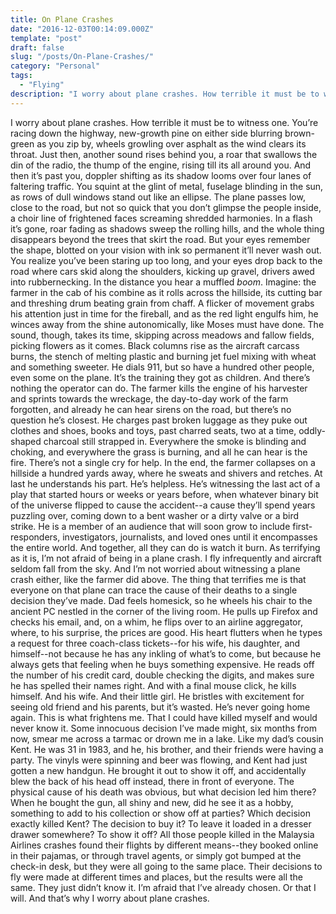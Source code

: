 ```yaml
---
title: On Plane Crashes
date: "2016-12-03T00:14:09.000Z"
template: "post"
draft: false
slug: "/posts/On-Plane-Crashes/"
category: "Personal"
tags:
  - "Flying"
description: "I worry about plane crashes. How terrible it must be to witness one. You’re racing down the highway, new-growth pine on either side blurring brown-green as you zip by, wheels growling over asphalt as the wind clears its throat. Just then, another sound rises behind you, a roar that swallows the din of the radio, the thump of the engine, rising till its all around you..."
---
```


I worry about plane crashes. How terrible it must be to witness one. You’re racing down the highway, new-growth pine on either side blurring brown-green as you zip by, wheels growling over asphalt as the wind clears its throat. Just then, another sound rises behind you, a roar that swallows the din of the radio, the thump of the engine, rising till its all around you. And then it’s past you, doppler shifting as its shadow looms over four lanes of faltering traffic. You squint at the glint of metal, fuselage blinding in the sun, as rows of dull windows stand out like an ellipse. The plane passes low, close to the road, but not so quick that you don’t glimpse the people inside, a choir line of frightened faces screaming shredded harmonies. In a flash it’s gone, roar fading as shadows sweep the rolling hills, and the whole thing disappears beyond the trees that skirt the road. But your eyes remember the shape, blotted on your vision with ink so permanent it’ll never wash out. You realize you’ve been staring up too long, and your eyes drop back to the road where cars skid along the shoulders, kicking up gravel, drivers awed into rubbernecking. In the distance you hear a muffled <em>boom</em>. Imagine: the farmer in the cab of his combine as it rolls across the hillside, its cutting bar and threshing drum beating grain from chaff. A flicker of movement grabs his attention just in time for the fireball, and as the red light engulfs him, he winces away from the shine autonomically, like Moses must have done. The sound, though, takes its time, skipping across meadows and fallow fields, picking flowers as it comes. Black columns rise as the aircraft carcass burns, the stench of melting plastic and burning jet fuel mixing with wheat and something sweeter. He dials 911, but so have a hundred other people, even some on the plane. It’s the training they got as children. And there’s nothing the operator can do. The farmer kills the engine of his harvester and sprints towards the wreckage, the day-to-day work of the farm forgotten, and already he can hear sirens on the road, but there’s no question he’s closest. He charges past broken luggage as they puke out clothes and shoes, books and toys, past charred seats, two at a time, oddly-shaped charcoal still strapped in. Everywhere the smoke is blinding and choking, and everywhere the grass is burning, and all he can hear is the fire. There’s not a single cry for help. In the end, the farmer collapses on a hillside a hundred yards away, where he sweats and shivers and retches. At last he understands his part. He’s helpless. He’s witnessing the last act of a play that started hours or weeks or years before, when whatever binary bit of the universe flipped to cause the accident--a cause they’ll spend years puzzling over, coming down to a bent washer or a dirty valve or a bird strike. He is a member of an audience that will soon grow to include first-responders, investigators, journalists, and loved ones until it encompasses the entire world. And together, all they can do is watch it burn. As terrifying as it is, I’m not afraid of being in a plane crash. I fly infrequently and aircraft seldom fall from the sky. And I’m not worried about witnessing a plane crash either, like the farmer did above. The thing that terrifies me is that everyone on that plane can trace the cause of their deaths to a single decision they’ve made. Dad feels homesick, so he wheels his chair to the ancient PC nestled in the corner of the living room. He pulls up Firefox and checks his email, and, on a whim, he flips over to an airline aggregator, where, to his surprise, the prices are good. His heart flutters when he types a request for three coach-class tickets--for his wife, his daughter, and himself--not because he has any inkling of what’s to come, but because he always gets that feeling when he buys something expensive. He reads off the number of his credit card, double checking the digits, and makes sure he has spelled their names right. And with a final mouse click, he kills himself. And his wife. And their little girl. He bristles with excitement for seeing old friend and his parents, but it’s wasted. He’s never going home again. This is what frightens me. That I could have killed myself and would never know it. Some innocuous decision I’ve made might, six months from now, smear me across a tarmac or drown me in a lake. Like my dad’s cousin Kent. He was 31 in 1983, and he, his brother, and their friends were having a party. The vinyls were spinning and beer was flowing, and Kent had just gotten a new handgun. He brought it out to show it off, and accidentally blew the back of his head off instead, there in front of everyone. The physical cause of his death was obvious, but what decision led him there? When he bought the gun, all shiny and new, did he see it as a hobby, something to add to his collection or show off at parties? Which decision exactly killed Kent? The decision to buy it? To leave it loaded in a dresser drawer somewhere? To show it off? All those people killed in the Malaysia Airlines crashes found their flights by different means--they booked online in their pajamas, or through travel agents, or simply got bumped at the check-in desk, but they were all going to the same place. Their decisions to fly were made at different times and places, but the results were all the same. They just didn’t know it. I’m afraid that I’ve already chosen. Or that I will. And that’s why I worry about plane crashes.